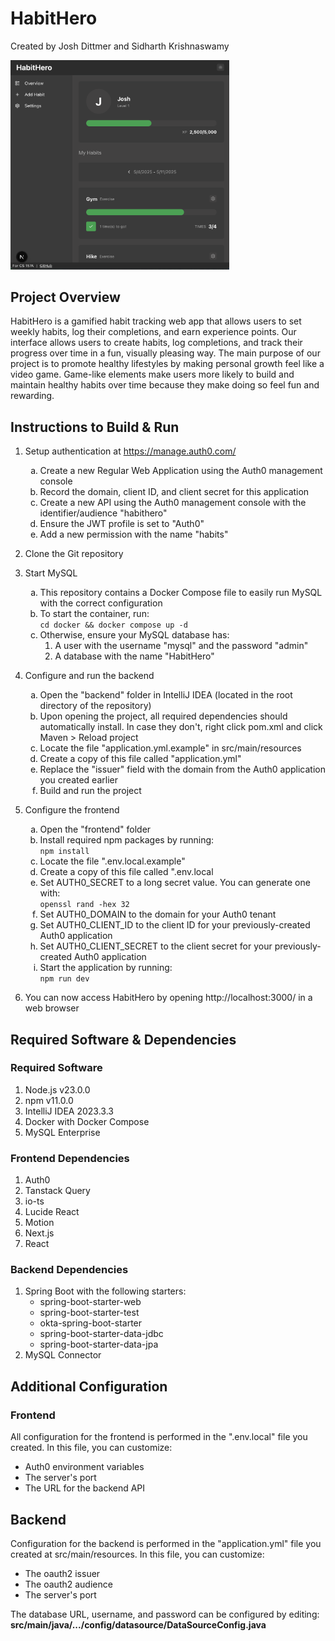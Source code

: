 # HabitHero

Created by Josh Dittmer and Sidharth Krishnaswamy

<img src="images/overview.png" alt="HabitHero demo" width="350"/>

## Project Overview

HabitHero is a gamified habit tracking web app that allows users to set weekly habits, log their completions, and earn experience points. Our interface allows users to create habits, log completions, and track their progress over time in a fun, visually pleasing way. The main purpose of our project is to promote healthy lifestyles by making personal growth feel like a video game. Game-like elements make users more likely to build and maintain healthy habits over time because they make doing so feel fun and rewarding.

## Instructions to Build & Run

1. Setup authentication at https://manage.auth0.com/
    <ol type="a">
    <li>Create a new Regular Web Application using the Auth0 management console</li>
    <li>Record the domain, client ID, and client secret for this application</li>
    <li>Create a new API using the Auth0 management console with the identifier/audience "habithero"</li>
    <li>Ensure the JWT profile is set to "Auth0"</li>
    <li>Add a new permission with the name "habits"</li>
    </ol>

2. Clone the Git repository
3. Start MySQL
    <ol type="a">
    <li>This repository contains a Docker Compose file to easily run MySQL with the correct configuration</li>
    <li>To start the container, run:
    <br />
    <code>cd docker && docker compose up -d</code>
    </li>
    <li>Otherwise, ensure your MySQL database has:
        <ol>
            <li>A user with the username "mysql" and the password "admin"</li>
            <li>A database with the name "HabitHero"</li>
        </ol>
    </li>
    </ol>
4. Configure and run the backend
    <ol type="a">
    <li>Open the "backend" folder in IntelliJ IDEA (located in the root directory of the repository)</li>
    <li>Upon opening the project, all required dependencies should automatically install. In case they don't, right click pom.xml and click Maven > Reload project</li>
    <li>Locate the file "application.yml.example" in src/main/resources</li>
    <li>Create a copy of this file called "application.yml"</li>
    <li>Replace the "issuer" field with the domain from the Auth0 application you created earlier</li>
    <li>Build and run the project</li>
    </ol>
4. Configure the frontend
    <ol type="a">
    <li>Open the "frontend" folder</li>
    <li>Install required npm packages by running:
    <br />
    <code>npm install</code>
    </li>
    <li>Locate the file ".env.local.example"</li>
    <li>Create a copy of this file called ".env.local</li>
    <li>Set AUTH0_SECRET to a long secret value. You can generate one with:
    <br />
    <code>openssl rand -hex 32</code>
    </li>
    <li>Set AUTH0_DOMAIN to the domain for your Auth0 tenant</li>
    <li>Set AUTH0_CLIENT_ID to the client ID for your previously-created Auth0 application</li>
    <li>Set AUTH0_CLIENT_SECRET to the client secret for your previously-created Auth0 application</li>
    <li>Start the application by running:
    <br />
    <code>npm run dev</code>
    </li>
    </ol>
5. You can now access HabitHero by opening http://localhost:3000/ in a web browser

## Required Software & Dependencies

### Required Software
1. Node.js v23.0.0
2. npm v11.0.0
3. IntelliJ IDEA 2023.3.3
4. Docker with Docker Compose
5. MySQL Enterprise

### Frontend Dependencies
1. Auth0
2. Tanstack Query
3. io-ts
4. Lucide React
5. Motion
6. Next.js
7. React

### Backend Dependencies
1. Spring Boot with the following starters:
    * spring-boot-starter-web
    * spring-boot-starter-test
    * okta-spring-boot-starter
    * spring-boot-starter-data-jdbc
    * spring-boot-starter-data-jpa
2. MySQL Connector

## Additional Configuration

### Frontend

All configuration for the frontend is performed in the ".env.local" file you created. In this file, you can customize:
* Auth0 environment variables
* The server's port
* The URL for the backend API


## Backend

Configuration for the backend is performed in the "application.yml" file you created at src/main/resources. In this file, you can customize:
* The oauth2 issuer
* The oauth2 audience
* The server's port

The database URL, username, and password can be configured by editing:
**src/main/java/.../config/datasource/DataSourceConfig.java**